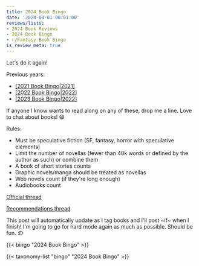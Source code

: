 ```yaml
---
title: 2024 Book Bingo
date: '2024-04-01 00:01:00'
reviews/lists:
- 2024 Book Reviews
- 2024 Book Bingo
- r/Fantasy Book Bingo
is_review_meta: true
---
```

Let's do it again!

Previous years:

* [[2021 Book Bingo|2021]]()
* [[2022 Book Bingo|2022]]()
* [[2023 Book Bingo|2022]]()

If anyone I know wants to read along on any of these, drop me a line. Love to chat about books! :smile: 

Rules:
- Must be speculative fiction (SF, fantasy, horror with speculative elements)
- Limit the number of novellas (fewer than 40k words or defined by the author as such) or combine them
- A book of short stories counts
- Graphic novels/manga should be treated as novellas
- Web novels count (if they're long enough)
- Audiobooks count

[Official thread](https://www.reddit.com/r/Fantasy/comments/1bt4iqf/official_rfantasy_2024_book_bingo_challenge/)

[Recommendations thread](https://www.reddit.com/r/Fantasy/comments/1bt4km0/the_2024_rfantasy_bingo_recommendations_list/)

This post will automatically update as I tag books and I'll post ~if~ when I finish! I'm going to go for hard mode again as much as possible. Should be fun. :D

{{< bingo "2024 Book Bingo" >}}

{{< taxonomy-list "bingo" "2024 Book Bingo" >}}